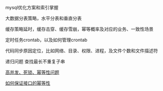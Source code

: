 mysql优化方案和索引掌握

大数据分表策略，水平分表和垂直分表

缓存策略延时，缓存击穿、缓存雪崩，幂等概率及对应的业务、一致性场景

定时任务crontab，以及如何管理crontab

代码同步原因定位，比如网络、目录、权限、进程，及文件个数和文件描述符

递归问题 查找最长不重复子串



 [高并发、死锁、幂等性问题](https://www.cnblogs.com/two-bees/p/10662257.html)

 [如何保证接口的幂等性](https://segmentfault.com/a/1190000020172463)

